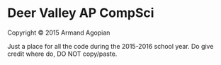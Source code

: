 # Deer Valley AP CompSci
Copyright © 2015 Armand Agopian

Just a place for all the code during the 2015-2016 school year. Do give credit where do, DO NOT copy/paste.
